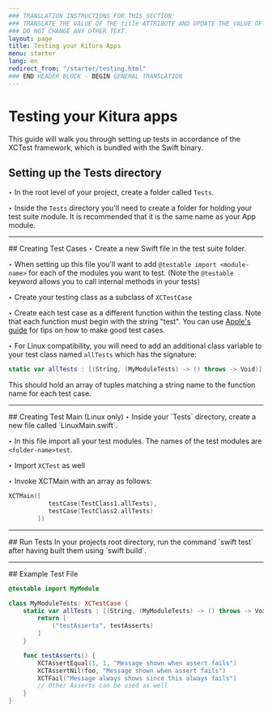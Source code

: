 ```yaml
---
### TRANSLATION INSTRUCTIONS FOR THIS SECTION:
### TRANSLATE THE VALUE OF THE title ATTRIBUTE AND UPDATE THE VALUE OF THE lang ATTRIBUTE.
### DO NOT CHANGE ANY OTHER TEXT.
layout: page
title: Testing your Kitura Apps
menu: starter
lang: en
redirect_from: "/starter/testing.html"
### END HEADER BLOCK - BEGIN GENERAL TRANSLATION
---
```


<div class="titleBlock">
	<h1>Testing your Kitura apps</h1>
	<p>This guide will walk you through setting up tests in accordance of the XCTest framework, which is bundled with the Swift binary.</p>
</div>

## Setting up the Tests directory
<span class="arrow">&#8227;</span> In the root level of your project, create a folder called `Tests`.

<span class="arrow">&#8227;</span> Inside the `Tests` directory you'll need to create a folder for holding your test suite module. It is recommended that it is the same name as your App module.

<hr>
## Creating Test Cases
<span class="arrow">&#8227;</span> Create a new Swift file in the test suite folder.

<span class="arrow">&#8227;</span> When setting up this file you'll want to add `@testable import <module-name>` for each of the modules you want to test. (Note the `@testable` keyword allows you to call internal methods in your tests)

<span class="arrow">&#8227;</span> Create your testing class as a subclass of `XCTestCase`

<span class="arrow">&#8227;</span> Create each test case as a different function within the testing class. Note that each function must begin with the string "test". You can use [Apple's guide](https://developer.apple.com/library/mac/documentation/DeveloperTools/Conceptual/testing_with_xcode/chapters/04-writing_tests.html) for tips on how to make good test cases.

<span class="arrow">&#8227;</span> For Linux compatibility, you will need to add an additional class variable to your test class named `allTests` which has the signature:

```swift
static var allTests : [(String, (MyModuleTests) -> () throws -> Void)]
```

This should hold an array of tuples matching a string name to the function name for each test case.

<hr>
## Creating Test Main (Linux only)
<span class="arrow">&#8227;</span> Inside your `Tests` directory, create a new file called `LinuxMain.swift`.

<span class="arrow">&#8227;</span> In this file import all your test modules. The names of the test modules are `<folder-name>test`.

<span class="arrow">&#8227;</span> Import `XCTest` as well

<span class="arrow">&#8227;</span> Invoke XCTMain with an array as follows:

```swift
XCTMain([
           testCase(TestClass1.allTests),
           testCase(TestClass2.allTests)
        ])
```

<hr>
## Run Tests
In your projects root directory, run the command `swift test` after having built them using `swift build`.

<hr>
## Example Test File

```swift
@testable import MyModule

class MyModuleTests: XCTestCase {
    static var allTests : [(String, (MyModuleTests) -> () throws -> Void)] {
        return [
            ("testAsserts", testAsserts)
        ]
    }

    func testAsserts() {
        XCTAssertEqual(1, 1, "Message shown when assert fails")
        XCTAssertNil(foo, "Message shown when assert fails")
        XCTFail("Message always shows since this always fails")
        // Other Asserts can be used as well
    }
}
```

[info]: ../../assets/info-blue.png
[tip]: ../../assets/lightbulb-yellow.png

